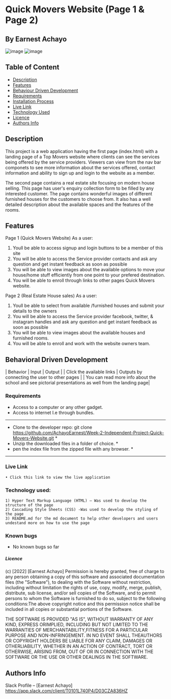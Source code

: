 # Quick Movers Website (Page 1 & Page 2)

## By Earnest Achayo

 ![image](./assets/images/landingimage.png)
 ![image](./assets/images/landingimage2.png)

## Table of Content

- [Description](#description)
- [Features](#features)
- [Behaviour Driven Development](#Behaviour-Driven-Development)
- [Requirements](#requirements)
- [Installation Process](#installation-Process)
- [Live Link](#Live-Link)
- [Technology Used](#technology-Used)
- [Licence](#licence)
- [Authors Info](#Authors-Info)

## Description
<p> This project is a web application having the first page (index.html) with a landing page of a Top Movers website where clients can see the services being offered by the service providers. Viewers  can view from the nav bar componets to see more information about the services offered, contact information and ability to sign up and login to the website as a member. </p>
<p>

<p>The second page contains a real estate site focusing on modern house selling. This page has user's enquiry collection form to be filled by any interested customer. The page contains wonderful images of different furnished houses for the customers to choose from. It also has a well detailed description about the available spaces and the features of the rooms. </p>

## Features
Page 1 (Quick Movers Website)
As a user:
1. Youll be able to access signup and login buttons to be a member of this site 
2. You will be able to access the Service provider contacts and ask any question and get instant feedback as soon as possible
3. You will be able to view images about the available options to move your house/home stuff efficiently from one point to your prefered destination.
4. You will be able to enroll through links to other pages Quick Movers website.

Page 2 (Real Estate House sales)
As a user:
1. Youll be able to select from available /furnished houses and submit your details to the owners
2. You will be able to access the Service provider facebook, twitter, & instagram handles and ask any question and get instant feedback as soon as possible
3. You will be able to view images about the available houses and furnished rooms.
4. You will be able to enroll and work with the website owners team.

## Behavioral Driven Development
| Behavior | Input | Output |
| Click the available links | Outputs by connecting the user to other pages |
			    | You can read more info about the school and see pictorial presentations as well from the landing page|

### Requirements
* Access to a computer or any other gadget.
* Access to internet I.e through bundles.

*********************************************************************************************************************************
* Clone to the developer repo: git clone  https://github.com/AchayoEarnest/Week-2-Independent-Project-Quick-Movers-Website.git  *
* Unzip the downloaded files in a folder of choice.                                                                             *
* pen the index file from the zipped file with any browser.                                                                     *
*********************************************************************************************************************************
### Live Link
    • Click this link to view the live application

### Technology used: 
    1) Hyper Text Markup Language (HTML) – Was used to develop the structure of the page
    2) Cascading Style Sheets (CSS) -Was used to develop the styling of the page
    3) README.md for the md document to help other developers and users undestand more on how to use the page

### Known bugs
- No known bugs so far

##### Licence

(c) [2022] [Earnest Achayo]
Permission is hereby granted, free of charge to any person obtaining a copy of this software and associated documentation files (the "Software"), to dealing with the Software without restriction, including without limitation the rights of use, copy, modify, merge, publish, distribute, sub license, and/or sell copies of the Software, and to permit persons to whom the Software is furnished to do so, subject to the following conditions:The above copyright notice and this permission notice shall be included in all copies or substantial portions of the Software.

THE SOFTWARE IS PROVIDED "AS IS", WITHOUT WARRANTY OF ANY KIND, EXPRESS ORIMPLIED, INCLUDING BUT NOT LIMITED TO THE WARRANTIES OF MERCHANTABILITY,FITNESS FOR A PARTICULAR PURPOSE AND NON-INFRINGEMENT. IN NO EVENT SHALL THEAUTHORS OR COPYRIGHT HOLDERS BE LIABLE FOR ANY CLAIM, DAMAGES OR OTHERLIABILITY, WHETHER IN AN ACTION OF CONTRACT, TORT OR OTHERWISE, ARISING FROM, OUT OF OR IN CONNECTION WITH THE SOFTWARE OR THE USE OR OTHER DEALINGS IN THE SOFTWARE.


## Authors Info

Slack Profile – [Earnest Achayo] https://app.slack.com/client/T0101L740P4/D03CZA836HZ 